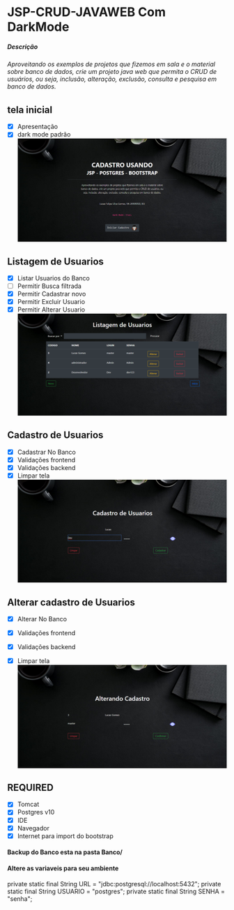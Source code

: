 # JSP-CRUD-JAVAWEB Com DarkMode

##### Descrição
###### Aproveitando os exemplos de projetos que fizemos em sala e o material sobre banco de dados, crie um projeto java web que permita o CRUD de usuários, ou seja, inclusão, alteração, exclusão, consulta e pesquisa em banco de dados.
## tela inicial
- [x] Apresentação
- [x] dark mode padrão
![tela incial](web/img/Inicio.png)

## Listagem de Usuarios
- [x] Listar Usuarios do Banco
- [ ] Permitir Busca filtrada
- [x] Permitir Cadastrar novo
- [x] Permitir Excluir Usuario
- [x] Permitir Alterar Usuario
![Lista](web/img/lista.png)

## Cadastro de Usuarios
- [x] Cadastrar No Banco
- [x] Validações frontend
- [x] Validações backend
- [x] Limpar tela
![cadastro](web/img/cadastro.png)

## Alterar cadastro de Usuarios
- [x] Alterar No Banco
- [x] Validações frontend
- [x] Validações backend
- [x] Limpar tela 
![Alterar](web/img/alterar.png)


## REQUIRED

- [x] Tomcat
- [x] Postgres v10
- [x] IDE 
- [x] Navegador
- [x] Internet para import do bootstrap

#### Backup do Banco esta na pasta Banco/
#### Altere as variaveis para seu ambiente
private static final String URL = "jdbc:postgresql://localhost:5432";
private static final String USUARIO = "postgres";
private static final String SENHA = "senha";

